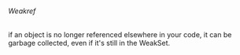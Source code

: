 ###### Weakref
if an object is no longer referenced elsewhere in your code, it can be garbage collected, even if it's still in the WeakSet.
